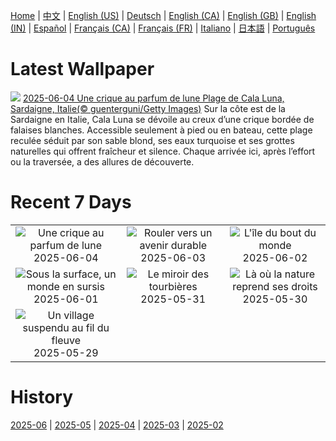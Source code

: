 [Home](../README.md) | [中文](zh-CN.md) | [English (US)](en-US.md) | [Deutsch](de-DE.md) | [English (CA)](en-CA.md) | [English (GB)](en-GB.md) | [English (IN)](en-IN.md) | [Español](es-ES.md) | [Français (CA)](fr-CA.md) | [Français (FR)](fr-FR.md) | [Italiano](it-IT.md) | [日本語](ja-JP.md) | [Português](pt-BR.md)

# Latest Wallpaper
![](https://www.bing.com/th?id=OHR.CalaLuna_FR-CA5728835593_UHD.jpg)
[2025-06-04 Une crique au parfum de lune Plage de Cala Luna, Sardaigne, Italie(© guenterguni/Getty Images)](https://www.bing.com/th?id=OHR.CalaLuna_FR-CA5728835593_UHD.jpg)
Sur la côte est de la Sardaigne en Italie, Cala Luna se dévoile au creux d’une crique bordée de falaises blanches. Accessible seulement à pied ou en bateau, cette plage reculée séduit par son sable blond, ses eaux turquoise et ses grottes naturelles qui offrent fraîcheur et silence. Chaque arrivée ici, après l’effort ou la traversée, a des allures de découverte.

# Recent 7 Days
|  |  |  |
|:---:|:---:|:---:|
| ![](https://www.bing.com/th?id=OHR.CalaLuna_FR-CA5728835593_400x240.jpg "Une crique au parfum de lune") 2025-06-04 | ![](https://www.bing.com/th?id=OHR.BicyclesUtrecht_FR-CA5597042150_400x240.jpg "Rouler vers un avenir durable") 2025-06-03 | ![](https://www.bing.com/th?id=OHR.Fogoisland_FR-CA5436745588_400x240.jpg "L'île du bout du monde") 2025-06-02 |
| ![](https://www.bing.com/th?id=OHR.GrandeTerreReef_FR-CA5296140258_400x240.jpg "Sous la surface, un monde en sursis") 2025-06-01 | ![](https://www.bing.com/th?id=OHR.SwedenReserve_FR-CA5126483209_400x240.jpg "Le miroir des tourbières") 2025-05-31 | ![](https://www.bing.com/th?id=OHR.LittlePigeonRiver_FR-CA3848084356_400x240.jpg "Là où la nature reprend ses droits") 2025-05-30 |
| ![](https://www.bing.com/th?id=OHR.MiravetSpain_FR-CA4536791904_400x240.jpg "Un village suspendu au fil du fleuve") 2025-05-29 |  |  |

# History
[2025-06](../archives/wallpaper/fr-CA/w_2025_06.md) | [2025-05](../archives/wallpaper/fr-CA/w_2025_05.md) | [2025-04](../archives/wallpaper/fr-CA/w_2025_04.md) | [2025-03](../archives/wallpaper/fr-CA/w_2025_03.md) | [2025-02](../archives/wallpaper/fr-CA/w_2025_02.md)
